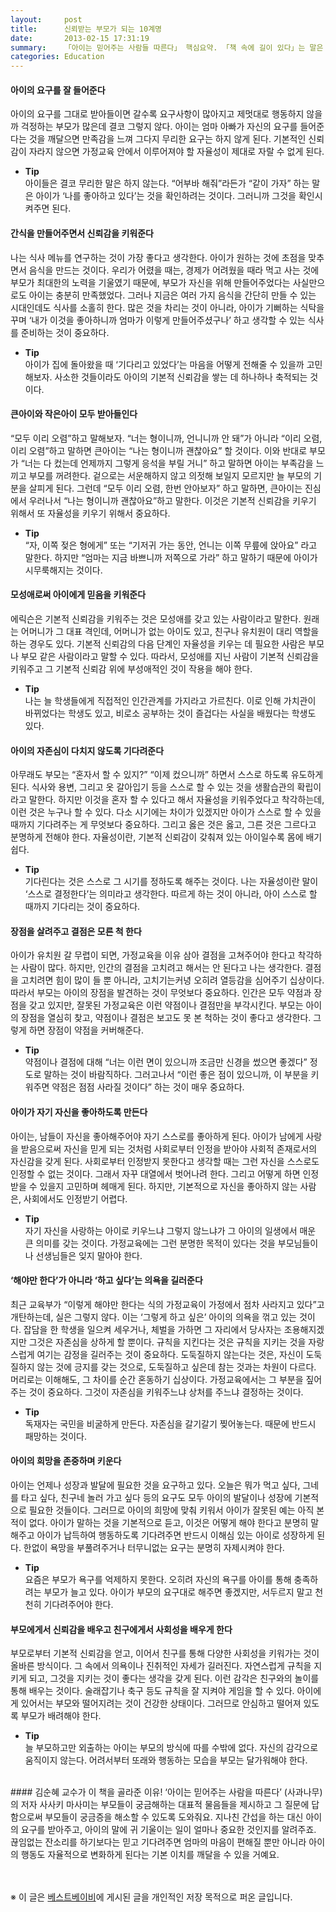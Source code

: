 ```yaml
---
layout:     post
title:      신뢰받는 부모가 되는 10계명
date:       2013-02-15 17:31:19
summary:    「아이는 믿어주는 사람들 따른다」 핵심요약. 「책 속에 길이 있다」는 말은 아이 키우는 부모들에게도 예외가 아니다. 책 속에는 아이들의 특성과 행동에 따라 어떻게 지도하고 무엇을 가르쳐야 할지 그 방법이 담겨져 있어 좋은 부모가 되는 길을 열어준다. 막무가내식 육아가 아니라 과학적이고 행동으로 실천하는 육아를 통해 아이들에게 존경받는 부모, 신뢰받는 부모가 될 수 있다. 
categories: Education
---
```


#### 아이의 요구를 잘 들어준다
아이의 요구를 그대로 받아들이면 갈수록 요구사항이 많아지고 제멋대로 행동하지 않을까 걱정하는 부모가 많은데 결코 그렇지 않다. 아이는 엄마 아빠가 자신의 요구를 들어준다는 것을 깨달으면 만족감을 느껴 그다지 무리한 요구는 하지 않게 된다. 기본적인 신뢰감이 자라지 않으면 가정교육 안에서 이루어져야 할 자율성이 제대로 자랄 수 없게 된다.

* **Tip**      
아이들은 결코 무리한 말은 하지 않는다. “어부바 해줘”라든가 “같이 가자” 하는 말은 아이가 ‘나를 좋아하고 있다’는 것을 확인하려는 것이다. 그러니까 그것을 확인시켜주면 된다.


#### 간식을 만들어주면서 신뢰감을 키워준다
나는 식사 메뉴를 연구하는 것이 가장 좋다고 생각한다. 아이가 원하는 것에 초점을 맞추면서 음식을 만드는 것이다. 우리가 어렸을 때는, 경제가 어려웠을 때라 먹고 사는 것에 부모가 최대한의 노력을 기울였기 때문에, 부모가 자신을 위해 만들어주었다는 사실만으로도 아이는 충분히 만족했었다. 그러나 지금은 여러 가지 음식을 간단히 만들 수 있는 시대인데도 식사를 소홀히 한다. 많은 것을 차리는 것이 아니라, 아이가 기뻐하는 식탁을 꾸며 ‘내가 이것을 좋아하니까 엄마가 이렇게 만들어주셨구나’ 하고 생각할 수 있는 식사를 준비하는 것이 중요하다.

* **Tip**      
아이가 집에 돌아왔을 때 ‘기다리고 있었다’는 마음을 어떻게 전해줄 수 있을까 고민해보자. 사소한 것들이라도 아이의 기본적 신뢰감을 쌓는 데 하나하나 축적되는 것이다.


#### 큰아이와 작은아이 모두 받아들인다
“모두 이리 오렴”하고 말해보자. “너는 형이니까, 언니니까 안 돼”가 아니라 “이리 오렴, 이리 오렴”하고 말하면 큰아이는 “나는 형이니까 괜찮아요” 할 것이다. 이와 반대로 부모가 “너는 다 컸는데 언제까지 그렇게 응석을 부릴 거니” 하고 말하면 아이는 부족감을 느끼고 부모를 꺼려한다. 겉으로는 서운해하지 않고 의젓해 보일지 모르지만 늘 부모의 기분을 살피게 된다. 그런데 “모두 이리 오렴, 한번 안아보자” 하고 말하면, 큰아이는 진심에서 우러나서 “나는 형이니까 괜찮아요”하고 말한다. 이것은 기본적 신뢰감을 키우기 위해서 또 자율성을 키우기 위해서 중요하다.

* **Tip**      
“자, 이쪽 젖은 형에게” 또는 “기저귀 가는 동안, 언니는 이쪽 무릎에 앉아요” 라고 말한다. 하지만 “엄마는 지금 바쁘니까 저쪽으로 가라” 하고 말하기 때문에 아이가 시무룩해지는 것이다.


#### 모성애로써 아이에게 믿음을 키워준다
에릭슨은 기본적 신뢰감을 키워주는 것은 모성애를 갖고 있는 사람이라고 말한다. 원래는 어머니가 그 대표 격인데, 어머니가 없는 아이도 있고, 친구나 유치원이 대리 역할을 하는 경우도 있다. 기본적 신뢰감의 다음 단계인 자율성을 키우는 데 필요한 사람은 부모나 부모 같은 사람이라고 말할 수 있다. 따라서, 모성애를 지닌 사람이 기본적 신뢰감을 키워주고 그 기본적 신뢰감 위에 부성애적인 것이 작용을 해야 한다.

* **Tip**      
나는 늘 학생들에게 직접적인 인간관계를 가지라고 가르친다. 이로 인해 가치관이 바뀌었다는 학생도 있고, 비로소 공부하는 것이 즐겁다는 사실을 배웠다는 학생도 있다.


#### 아이의 자존심이 다치지 않도록 기다려준다
아무래도 부모는 “혼자서 할 수 있지?” “이제 컸으니까” 하면서 스스로 하도록 유도하게 된다. 식사와 용변, 그리고 옷 갈아입기 등을 스스로 할 수 있는 것을 생활습관의 확립이라고 말한다. 하지만 이것을 혼자 할 수 있다고 해서 자율성을 키워주었다고 착각하는데, 이런 것은 누구나 할 수 있다. 다소 시기에는 차이가 있겠지만 아이가 스스로 할 수 있을 때까지 기다려주는 게 무엇보다 중요하다. 그리고 옳은 것은 옳고, 그른 것은 그르다고 분명하게 전해야 한다. 자율성이란, 기본적 신뢰감이 갖춰져 있는 아이일수록 몸에 배기 쉽다.

* **Tip**      
기다린다는 것은 스스로 그 시기를 정하도록 해주는 것이다. 나는 자율성이란 말이 ‘스스로 결정한다’는 의미라고 생각한다. 따르게 하는 것이 아니라, 아이 스스로 할 때까지 기다리는 것이 중요하다.


#### 장점을 살려주고 결점은 모른 척 한다
아이가 유치원 갈 무렵이 되면, 가정교육을 이유 삼아 결점을 고쳐주어야 한다고 착각하는 사람이 많다. 하지만, 인간의 결점을 고치려고 해서는 안 된다고 나는 생각한다. 결점을 고치려면 힘이 많이 들 뿐 아니라, 고치기는커녕 오히려 열등감을 심어주기 십상이다. 따라서 부모는 아이의 장점을 발견하는 것이 무엇보다 중요하다. 인간은 모두 약점과 장점을 갖고 있지만, 잘못된 가정교육은 이런 약점이나 결점만을 부각시킨다. 부모는 아이의 장점을 열심히 찾고, 약점이나 결점은 보고도 못 본 척하는 것이 좋다고 생각한다. 그렇게 하면 장점이 약점을 커버해준다.

* **Tip**      
약점이나 결점에 대해 “너는 이런 면이 있으니까 조금만 신경을 썼으면 좋겠다” 정도로 말하는 것이 바람직하다. 그러고나서 “이런 좋은 점이 있으니까, 이 부분을 키워주면 약점은 점점 사라질 것이다” 하는 것이 매우 중요하다.


#### 아이가 자기 자신을 좋아하도록 만든다
아이는, 남들이 자신을 좋아해주어야 자기 스스로를 좋아하게 된다. 아이가 남에게 사랑을 받음으로써 자신을 믿게 되는 것처럼 사회로부터 인정을 받아야 사회적 존재로서의 자신감을 갖게 된다. 사회로부터 인정받지 못한다고 생각할 때는 그런 자신을 스스로도 인정할 수 없는 것이다. 그래서 자꾸 대열에서 벗어나려 한다. 그리고 어떻게 하면 인정받을 수 있을지 고민하며 헤매게 된다. 하지만, 기본적으로 자신을 좋아하지 않는 사람은, 사회에서도 인정받기 어렵다.

* **Tip**      
자기 자신을 사랑하는 아이로 키우느냐 그렇지 않느냐가 그 아이의 일생에서 매운 큰 의미를 갖는 것이다. 가정교육에는 그런 분명한 목적이 있다는 것을 부모님들이나 선생님들은 잊지 말아야 한다.


#### ‘해야만 한다’가 아니라 ‘하고 싶다’는 의욕을 길러준다
최근 교육부가 “이렇게 해야만 한다는 식의 가정교육이 가정에서 점차 사라지고 있다”고 개탄하는데, 실은 그렇지 않다. 이는 ‘그렇게 하고 싶은’ 아이의 의욕을 꺾고 있는 것이다. 잡담을 한 학생을 일으켜 세우거나, 체벌을 가하면 그 자리에서 당사자는 조용해지겠지만 그것은 자존심을 상하게 할 뿐이다. 규칙을 지킨다는 것은 규칙을 지키는 것을 자랑스럽게 여기는 감정을 길러주는 것이 중요하다. 도둑질하지 않는다는 것은, 자신이 도둑질하지 않는 것에 긍지를 갖는 것으로, 도둑질하고 싶은데 참는 것과는 차원이 다르다. 머리로는 이해해도, 그 차이를 순간 혼동하기 십상이다. 가정교육에서는 그 부분을 짚어주는 것이 중요하다. 그것이 자존심을 키워주느냐 상처를 주느냐 결정하는 것이다.

* **Tip**      
독재자는 국민을 비굴하게 만든다. 자존심을 갈기갈기 찢어놓는다. 때문에 반드시 패망하는 것이다.


#### 아이의 희망을 존중하며 키운다
아이는 언제나 성장과 발달에 필요한 것을 요구하고 있다. 오늘은 뭐가 먹고 싶다, 그네를 타고 싶다, 친구네 놀러 가고 싶다 등의 요구도 모두 아이의 발달이나 성장에 기본적으로 필요한 것들이다. 그러므로 아이의 희망에 맞춰 키워서 아이가 잘못된 예는 아직 본 적이 없다. 아이가 말하는 것을 기본적으로 듣고, 이것은 어떻게 해야 한다고 분명히 말해주고 아이가 납득하여 행동하도록 기다려주면 반드시 이해심 있는 아이로 성장하게 된다. 한없이 욕망을 부풀려주거나 터무니없는 요구는 분명히 자제시켜야 한다.

* **Tip**      
요즘은 부모가 욕구를 억제하지 못한다. 오히려 자신의 욕구를 아이를 통해 충족하려는 부모가 늘고 있다. 아이가 부모의 요구대로 해주면 좋겠지만, 서두르지 말고 천천히 기다려주어야 한다.


#### 부모에게서 신뢰감을 배우고 친구에게서 사회성을 배우게 한다
부모로부터 기본적 신뢰감을 얻고, 이어서 친구를 통해 다양한 사회성을 키워가는 것이 올바른 방식이다. 그 속에서 의욕이나 진취적인 자세가 길러진다. 자연스럽게 규칙을 지키게 되고, 그것을 지키는 것이 좋다는 생각을 갖게 된다. 이런 감각은 친구와의 놀이를 통해 배우는 것이다. 술래잡기나 축구 등도 규칙을 잘 지켜야 게임을 할 수 있다. 아이에게 있어서는 부모와 떨어지려는 것이 건강한 상태이다. 그러므로 안심하고 떨어져 있도록 부모가 배려해야 한다.

* **Tip**      
늘 부모하고만 외출하는 아이는 부모의 방식에 따를 수밖에 없다. 자신의 감각으로 움직이지 않는다. 어려서부터 또래와 행동하는 모습을 부모는 달가워해야 한다.


<br />
#### 김순혜 교수가 이 책을 골라준 이유!	
‘아이는 믿어주는 사람을 따른다’ (사과나무)의 저자 사사키 마사미는 부모들이 궁금해하는 대표적 물음들을 제시하고 그 질문에 답함으로써 부모들이 궁금증을 해소할 수 있도록 도와줘요. 지나친 간섭을 하는 대신 아이의 요구를 받아주고, 아이의 말에 귀 기울이는 일이 얼마나 중요한 것인지를 알려주죠. 끊임없는 잔소리를 하기보다는 믿고 기다려주면 엄마의 마음이 편해질 뿐만 아니라 아이의 행동도 자율적으로 변화하게 된다는 기본 이치를 깨달을 수 있을 거예요. 


<br /><br />
※ 이 글은 [베스트베이비](http://www.ibestbaby.co.kr)에 게시된 글을 개인적인 저장 목적으로 퍼온 글입니다.